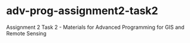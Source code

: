 # adv-prog-assignment2-task2
Assignment 2 Task 2 - Materials for Advanced Programming for GIS and Remote Sensing
